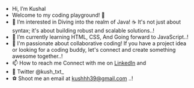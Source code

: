 -  Hi, I’m Kushal
- Welcome to my coding playground! 🚀
- 👀 I’m interested in Diving into the realm of Java! ☕️ It's not just about syntax; it's about building robust and scalable solutions..!
- 🌱 I’m currently learning HTML, CSS, And Going forward to JavaScript..!
- 💞️ I'm passionate about collaborative coding! If you have a project idea or looking for a coding buddy, let's connect and create something awesome together..!
- 📫 How to reach me Connect with me on [LinkedIn](<https://www.linkedin.com/in/kushal-jadhav-a57651296>) and
- 🦭 Twitter @kush_txt_
- ⚽ Shoot me an email at <kushhh39@gmail.com> ..!

<!---
kushllh/kushllh is a ✨ special ✨ repository because its `README.md` (this file) appears on your GitHub profile.
You can click the Preview link to take a look at your changes.
--->
